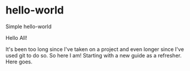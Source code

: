 # hello-world
Simple hello-world

Hello All!

It's been too long since I've taken on a project and even longer since I've used git to do so. So here I am!
Starting with a new guide as a refresher. Here goes.
